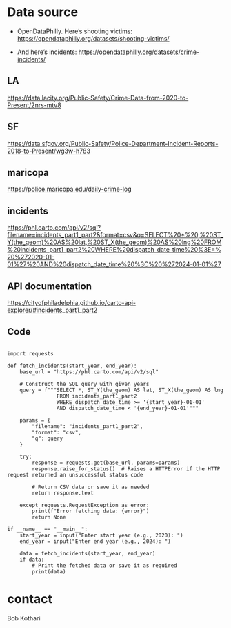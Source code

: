# Data source


+ OpenDataPhilly. Here’s shooting victims: 
https://opendataphilly.org/datasets/shooting-victims/

+ And here’s incidents: 
https://opendataphilly.org/datasets/crime-incidents/

## LA

https://data.lacity.org/Public-Safety/Crime-Data-from-2020-to-Present/2nrs-mtv8

## SF

https://data.sfgov.org/Public-Safety/Police-Department-Incident-Reports-2018-to-Present/wg3w-h783

## maricopa

https://police.maricopa.edu/daily-crime-log

## incidents

https://phl.carto.com/api/v2/sql?filename=incidents_part1_part2&format=csv&q=SELECT%20*%20,%20ST_Y(the_geom)%20AS%20lat,%20ST_X(the_geom)%20AS%20lng%20FROM%20incidents_part1_part2%20WHERE%20dispatch_date_time%20%3E=%20%272020-01-01%27%20AND%20dispatch_date_time%20%3C%20%272024-01-01%27

## API documentation

https://cityofphiladelphia.github.io/carto-api-explorer/#incidents_part1_part2

## Code

```

import requests

def fetch_incidents(start_year, end_year):
    base_url = "https://phl.carto.com/api/v2/sql"
    
    # Construct the SQL query with given years
    query = f"""SELECT *, ST_Y(the_geom) AS lat, ST_X(the_geom) AS lng 
                FROM incidents_part1_part2 
                WHERE dispatch_date_time >= '{start_year}-01-01' 
                AND dispatch_date_time < '{end_year}-01-01'"""

    params = {
        "filename": "incidents_part1_part2",
        "format": "csv",
        "q": query
    }

    try:
        response = requests.get(base_url, params=params)
        response.raise_for_status()  # Raises a HTTPError if the HTTP request returned an unsuccessful status code

        # Return CSV data or save it as needed
        return response.text

    except requests.RequestException as error:
        print(f"Error fetching data: {error}")
        return None

if __name__ == "__main__":
    start_year = input("Enter start year (e.g., 2020): ")
    end_year = input("Enter end year (e.g., 2024): ")

    data = fetch_incidents(start_year, end_year)
    if data:
        # Print the fetched data or save it as required
        print(data)

```



# contact
Bob Kothari